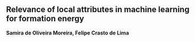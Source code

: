 ## Relevance of local attributes in machine learning for formation energy
**Samira de Oliveira Moreira, Felipe Crasto de Lima**
